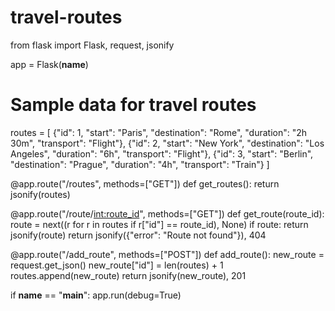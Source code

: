 # travel-routes
from flask import Flask, request, jsonify

app = Flask(__name__)

# Sample data for travel routes
routes = [
    {"id": 1, "start": "Paris", "destination": "Rome", "duration": "2h 30m", "transport": "Flight"},
    {"id": 2, "start": "New York", "destination": "Los Angeles", "duration": "6h", "transport": "Flight"},
    {"id": 3, "start": "Berlin", "destination": "Prague", "duration": "4h", "transport": "Train"}
]

@app.route("/routes", methods=["GET"])
def get_routes():
    return jsonify(routes)

@app.route("/route/<int:route_id>", methods=["GET"])
def get_route(route_id):
    route = next((r for r in routes if r["id"] == route_id), None)
    if route:
        return jsonify(route)
    return jsonify({"error": "Route not found"}), 404

@app.route("/add_route", methods=["POST"])
def add_route():
    new_route = request.get_json()
    new_route["id"] = len(routes) + 1
    routes.append(new_route)
    return jsonify(new_route), 201

if __name__ == "__main__":
    app.run(debug=True)
